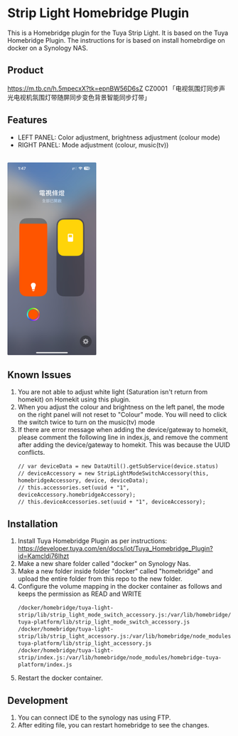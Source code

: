 # Strip Light Homebridge Plugin
This is a Homebridge plugin for the Tuya Strip Light. It is based on the Tuya Homebridge Plugin.
The instructions for is based on install homebrdige on docker on a Synology NAS.

## Product
https://m.tb.cn/h.5mpecxX?tk=epnBW56D6sZ CZ0001 「电视氛围灯同步声光电视机氛围灯带随屏同步变色背景智能同步灯带」


## Features
- LEFT PANEL: Color adjustment, brightness adjustment (colour mode)
- RIGHT PANEL: Mode adjustment (colour, music(tv))
<br/>
<img alt="image1.jpeg" src="image1.jpeg" width="200"/>

## Known Issues
1. You are not able to adjust white light (Saturation isn't return from homekit) on Homekit using this plugin.
2. When you adjust the colour and brightness on the left panel, the mode on the right panel will not reset to "Colour" mode. You will need to click the switch twice to turn on the music(tv) mode
3. If there are error message when adding the device/gateway to homekit, please comment the following line in index.js, and remove the comment after adding the device/gateway to homekit. This was because the UUID conflicts.
    ```
    // var deviceData = new DataUtil().getSubService(device.status)
    // deviceAccessory = new StripLightModeSwitchAccessory(this, homebridgeAccessory, device, deviceData);
    // this.accessories.set(uuid + "1", deviceAccessory.homebridgeAccessory);
    // this.deviceAccessories.set(uuid + "1", deviceAccessory);
    ```

## Installation
1. Install Tuya Homebridge Plugin as per instructions: https://developer.tuya.com/en/docs/iot/Tuya_Homebridge_Plugin?id=Kamcldj76lhzt
2. Make a new share folder called "docker" on Synology Nas.
3. Make a new folder inside folder "docker" called "homebridge" and upload the entire folder from this repo to the new folder.
4. Configure the volume mapping in the docker container as follows and keeps the permission as READ and WRITE
    ```
    /docker/homebridge/tuya-light-strip/lib/strip_light_mode_switch_accessory.js:/var/lib/homebridge/node_modules/homebridge-tuya-platform/lib/strip_light_mode_switch_accessory.js
    /docker/homebridge/tuya-light-strip/lib/strip_light_accessory.js:/var/lib/homebridge/node_modules/homebridge-tuya-platform/lib/strip_light_accessory.js
    /docker/homebridge/tuya-light-strip/index.js:/var/lib/homebridge/node_modules/homebridge-tuya-platform/index.js
    ```
5. Restart the docker container.


## Development
1. You can connect IDE to the synology nas using FTP.
2. After editing file, you can restart homebridge to see the changes.